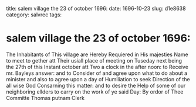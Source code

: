 title: salem village the 23 of october 1696:
date: 1696-10-23
slug: d1e8638
category: salvrec
tags: 


<div markdown class="doc" id="d1e8638">


# salem village the 23 of october 1696:

The Inhabitants of This village are Hereby Requiered in His majesties Name to meet to gether att Their usiall place of meeting on Tuseday next being the 27th of this Instant october att Two a clock in the after noon: to Receive mr. Bayleys answer: and to Consider of and agree upon what to do about a minister and also to agree upon a day of Humiliation to seek Direction of the all wise God Consarning this matter: and to desire the Help of some of our neighboring ellders to carry on the work of ye said Day: By ordor of Thee Committe Thomas putnam Clerk
</div>